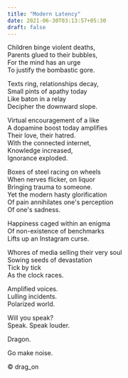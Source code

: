 ```yaml
---
title: "Modern Latency"
date: 2021-06-30T03:13:57+05:30
draft: false
---
```


Children binge violent deaths,  
Parents glued to their bubbles,  
For the mind has an urge  
To justify the bombastic gore.  

Texts ring, relationships decay,   
Small pints of apathy today  
Like baton in a relay  
Decipher the downward slope.  

Virtual encouragement of a like  
A dopamine boost today amplifies  
Their love, their hatred.  
With the connected internet,  
Knowledge increased,  
Ignorance exploded.  

Boxes of steel racing on wheels  
When nerves flicker, on liquor  
Bringing trauma to someone.  
Yet the modern hasty glorification  
Of pain annihilates one's perception  
Of one's sadness.  

Happiness caged within an enigma  
Of non-existence of benchmarks  
Lifts up an Instagram curse.  

Whores of media selling their very soul  
Sowing seeds of devastation  
Tick by tick  
As the clock races.  

Amplified voices.  
Lulling incidents.  
Polarized world.  

Will you speak?  
Speak. Speak louder.  

Dragon.

Go make noise.  

© drag_on